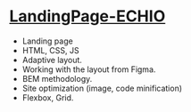 # [LandingPage-ECHIO](https://chkkris.github.io/LandingPage-ECHIO/)
* Landing page
* HTML, CSS, JS
* Adaptive layout.
* Working with the layout from Figma.
* BEM methodology.
* Site optimization (image, code minification)
* Flexbox, Grid.
